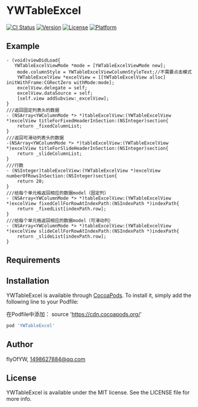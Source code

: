 # YWTableExcel

[![CI Status](https://img.shields.io/travis/flyOfYW/YWTableExcel.svg?style=flat)](https://travis-ci.org/flyOfYW/YWTableExcel)
[![Version](https://img.shields.io/cocoapods/v/YWTableExcel.svg?style=flat)](https://cocoapods.org/pods/YWTableExcel)
[![License](https://img.shields.io/cocoapods/l/YWTableExcel.svg?style=flat)](https://cocoapods.org/pods/YWTableExcel)
[![Platform](https://img.shields.io/cocoapods/p/YWTableExcel.svg?style=flat)](https://cocoapods.org/pods/YWTableExcel)

## Example
```
- (void)viewDidLoad{
   YWTableExcelViewMode *mode = [YWTableExcelViewMode new];
    mode.columnStyle = YWTableExcelViewColumnStyleText;//不需要点击模式
    YWTableExcelView *excelView = [[YWTableExcelView alloc] initWithFrame:CGRectZero withMode:mode];
    excelView.delegate = self;
    excelView.dataSource = self;
    [self.view addSubview:_excelView];
}
///返回固定列表头的数据
- (NSArray<YWColumnMode *> *)tableExcelView:(YWTableExcelView *)excelView titleForFixedHeaderInSection:(NSInteger)section{
    return _fixedColumnList;
}
///返回可滑动列表头的数据
-(NSArray<YWColumnMode *> *)tableExcelView:(YWTableExcelView *)excelView titleForSlideHeaderInSection:(NSInteger)section{
    return _slideColumnList;
}
///行数
- (NSInteger)tableExcelView:(YWTableExcelView *)excelView numberOfRowsInSection:(NSInteger)section{
    return 20;
}
///给每个单元格返回相应的数据model（固定列）
- (NSArray<YWColumnMode *> *)tableExcelView:(YWTableExcelView *)excelView fixedCellForRowAtIndexPath:(NSIndexPath *)indexPath{
    return _fixedList[indexPath.row];
}
///给每个单元格返回相应的数据model（可滑动列）
- (NSArray<YWColumnMode *> *)tableExcelView:(YWTableExcelView *)excelView slideCellForRowAtIndexPath:(NSIndexPath *)indexPath{
    return _slideList[indexPath.row];
}
```

## Requirements

## Installation

YWTableExcel is available through [CocoaPods](https://cocoapods.org). To install
it, simply add the following line to your Podfile:

在Podfile中添加： source 'https://cdn.cocoapods.org/'

```ruby
pod 'YWTableExcel'
```

## Author

flyOfYW, 1498627884@qq.com

## License

YWTableExcel is available under the MIT license. See the LICENSE file for more info.
